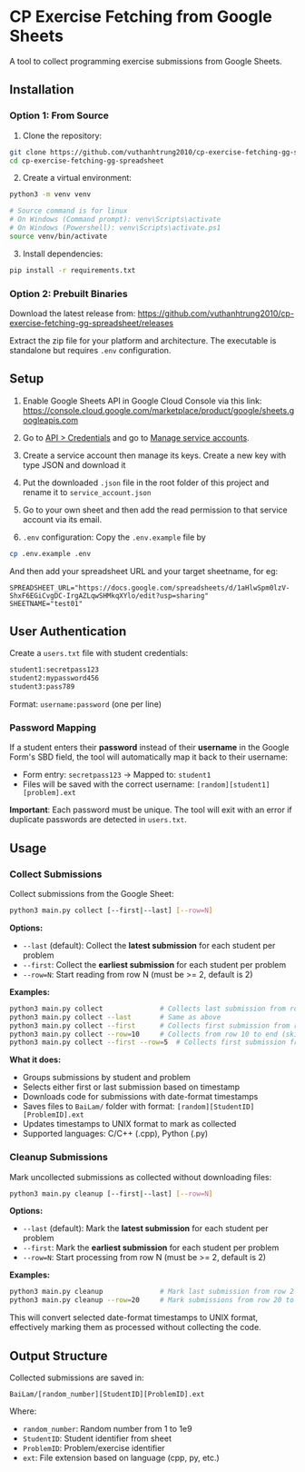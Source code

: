 # CP Exercise Fetching from Google Sheets

A tool to collect programming exercise submissions from Google Sheets.

## Installation

### Option 1: From Source

1. Clone the repository:
```bash
git clone https://github.com/vuthanhtrung2010/cp-exercise-fetching-gg-spreadsheet.git
cd cp-exercise-fetching-gg-spreadsheet
```

2. Create a virtual environment:
```bash
python3 -m venv venv

# Source command is for linux
# On Windows (Command prompt): venv\Scripts\activate
# On Windows (Powershell): venv\Scripts\activate.ps1
source venv/bin/activate
```

3. Install dependencies:
```bash
pip install -r requirements.txt
```

### Option 2: Prebuilt Binaries

Download the latest release from: https://github.com/vuthanhtrung2010/cp-exercise-fetching-gg-spreadsheet/releases

Extract the zip file for your platform and architecture. The executable is standalone but requires `.env` configuration.

## Setup

1. Enable Google Sheets API in Google Cloud Console via this link:
https://console.cloud.google.com/marketplace/product/google/sheets.googleapis.com

2. Go to [API > Credentials](https://console.cloud.google.com/apis/credentials) and go to [Manage service accounts](https://console.cloud.google.com/iam-admin/serviceaccounts).

3. Create a service account then manage its keys. Create a new key with type JSON and download it

4. Put the downloaded `.json` file in the root folder of this project and rename it to `service_account.json`

5. Go to your own sheet and then add the read permission to that service account via its email.

6. `.env` configuration:
Copy the `.env.example` file by

```bash
cp .env.example .env
```

And then add your spreadsheet URL and your target sheetname, for eg:

```env
SPREADSHEET_URL="https://docs.google.com/spreadsheets/d/1aHlwSpm0lzV-ShxF6EGiCvgDC-IrgAZLqwSHMkqXYlo/edit?usp=sharing"
SHEETNAME="test01"
```

## User Authentication

Create a `users.txt` file with student credentials:

```txt
student1:secretpass123
student2:mypassword456
student3:pass789
```

Format: `username:password` (one per line)

### Password Mapping

If a student enters their **password** instead of their **username** in the Google Form's SBD field, the tool will automatically map it back to their username:

- Form entry: `secretpass123` → Mapped to: `student1`
- Files will be saved with the correct username: `[random][student1][problem].ext`

**Important**: Each password must be unique. The tool will exit with an error if duplicate passwords are detected in `users.txt`.

## Usage

### Collect Submissions

Collect submissions from the Google Sheet:

```bash
python3 main.py collect [--first|--last] [--row=N]
```

**Options:**
- `--last` (default): Collect the **latest submission** for each student per problem
- `--first`: Collect the **earliest submission** for each student per problem
- `--row=N`: Start reading from row N (must be >= 2, default is 2)

**Examples:**
```bash
python3 main.py collect              # Collects last submission from row 2 onwards
python3 main.py collect --last       # Same as above
python3 main.py collect --first      # Collects first submission from row 2 onwards
python3 main.py collect --row=10     # Collects from row 10 to end (skips rows 2-9)
python3 main.py collect --first --row=5  # Collects first submission from row 5 onwards
```

**What it does:**
- Groups submissions by student and problem
- Selects either first or last submission based on timestamp
- Downloads code for submissions with date-format timestamps
- Saves files to `BaiLam/` folder with format: `[random][StudentID][ProblemID].ext`
- Updates timestamps to UNIX format to mark as collected
- Supported languages: C/C++ (.cpp), Python (.py)

### Cleanup Submissions

Mark uncollected submissions as collected without downloading files:

```bash
python3 main.py cleanup [--first|--last] [--row=N]
```

**Options:**
- `--last` (default): Mark the **latest submission** for each student per problem
- `--first`: Mark the **earliest submission** for each student per problem
- `--row=N`: Start processing from row N (must be >= 2, default is 2)

**Examples:**
```bash
python3 main.py cleanup              # Mark last submission from row 2 onwards
python3 main.py cleanup --row=20     # Mark submissions from row 20 to end
```

This will convert selected date-format timestamps to UNIX format, effectively marking them as processed without collecting the code.

## Output Structure

Collected submissions are saved in:
```
BaiLam/[random_number][StudentID][ProblemID].ext
```

Where:
- `random_number`: Random number from 1 to 1e9
- `StudentID`: Student identifier from sheet
- `ProblemID`: Problem/exercise identifier
- `ext`: File extension based on language (cpp, py, etc.)
